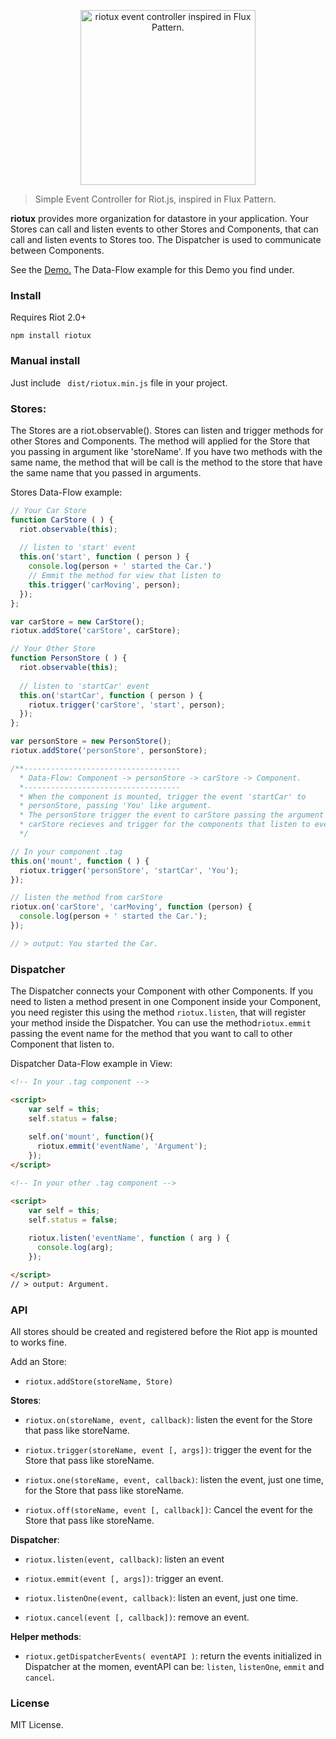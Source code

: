 
<p align="center">
  <a href="http://luisvinicius167.github.io/riotux/"><img src ="https://files.slack.com/files-pri/T02QC0DMD-F0WPW57TJ/riotux_logo.png?pub_secret=d695cfd8bd" alt="riotux event controller inspired in Flux Pattern." width="280" style="max-width:100%;"/></a>
</p>

> Simple Event Controller for Riot.js, inspired in Flux Pattern.

**riotux** provides more organization for datastore in your application. Your Stores can call and listen events to other Stores and Components, that can call and listen events to Stores too. The Dispatcher is used to communicate between Components.

See the <a href="http://luisvinicius167.github.io/riotux">Demo.</a> The Data-Flow example for this Demo you find under.

### Install
Requires Riot 2.0+

``` npm install riotux ```

### Manual install
Just include ``` dist/riotux.min.js``` file in your project.

### Stores: 
The Stores are a riot.observable(). Stores can listen and trigger methods for other Stores and Components. The method will applied for the Store that you passing in argument like 'storeName'. If you have two methods with the same name, the method that will be call is the method to the store that have the same name that you passed in arguments.

Stores Data-Flow example:
```javascript
// Your Car Store
function CarStore ( ) {
  riot.observable(this);
  
  // listen to 'start' event
  this.on('start', function ( person ) {
    console.log(person + ' started the Car.')
    // Emmit the method for view that listen to
    this.trigger('carMoving', person);
  });
};

var carStore = new CarStore();
riotux.addStore('carStore', carStore);
```

```javascript
// Your Other Store
function PersonStore ( ) {
  riot.observable(this);
 
  // listen to 'startCar' event
  this.on('startCar', function ( person ) {
    riotux.trigger('carStore', 'start', person);
  });
};

var personStore = new PersonStore();
riotux.addStore('personStore', personStore);
```

```javascript
/**----------------------------------- 
  * Data-Flow: Component -> personStore -> carStore -> Component.
  *-----------------------------------
  * When the component is mounted, trigger the event 'startCar' to 
  * personStore, passing 'You' like argument.
  * The personStore trigger the event to carStore passing the argument too.
  * carStore recieves and trigger for the components that listen to event.
  */

// In your component .tag
this.on('mount', function ( ) {
  riotux.trigger('personStore', 'startCar', 'You');
});

// listen the method from carStore
riotux.on('carStore', 'carMoving', function (person) {
  console.log(person + ' started the Car.');
});

// > output: You started the Car.
```

### Dispatcher
The Dispatcher connects your Component with other Components. If you need to listen a method present in one Component inside your Component, you need register this using the method ```riotux.listen```, that will register your method inside the Dispatcher. You can use the method```riotux.emmit``` passing the event name for the method that you want to call to other Component that listen to.

Dispatcher Data-Flow example in View:

```html
<!-- In your .tag component -->

<script>
    var self = this; 
    self.status = false;
    
    self.on('mount', function(){
      riotux.emmit('eventName', 'Argument');  
    });
</script>
```

```html
<!-- In your other .tag component -->

<script>
    var self = this; 
    self.status = false;
    
    riotux.listen('eventName', function ( arg ) {
      console.log(arg);
    });

</script>
// > output: Argument.
```

### API
All stores should be created and registered before the Riot app is mounted to works fine.

Add an Store:
 * ```riotux.addStore(storeName, Store)```
 
**Stores**:
 
 * ```riotux.on(storeName, event, callback)```: listen the event for the Store that pass like storeName.
 
 * ```riotux.trigger(storeName, event [, args])```: trigger the event for the Store that pass like storeName. 
 
 * ```riotux.one(storeName, event, callback)```: listen the event, just one time, for the Store that pass like storeName.
 
 * ```riotux.off(storeName, event [, callback])```: Cancel the event for the Store that pass like storeName.


**Dispatcher**:
 
 * ```riotux.listen(event, callback)```: listen an event 
 
 * ```riotux.emmit(event [, args])```: trigger an event. 
 
 * ```riotux.listenOne(event, callback)```: listen an event, just one time. 
 
 * ```riotux.cancel(event [, callback])```: remove an event. 

**Helper methods**:
 
 * ```riotux.getDispatcherEvents( eventAPI )```: return the events initialized in Dispatcher at the momen, eventAPI can be: ```listen```, ```listenOne```, ```emmit``` and ```cancel```.

### License
MIT License.
